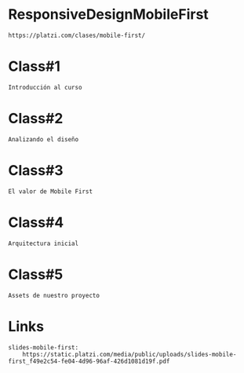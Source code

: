 # ResponsiveDesignMobileFirst
    https://platzi.com/clases/mobile-first/
# Class#1
    Introducción al curso
# Class#2
    Analizando el diseño
# Class#3
    El valor de Mobile First
# Class#4
    Arquitectura inicial
# Class#5
    Assets de nuestro proyecto
# Links
    slides-mobile-first:
        https://static.platzi.com/media/public/uploads/slides-mobile-first_f49e2c54-fe04-4d96-96af-426d1081d19f.pdf